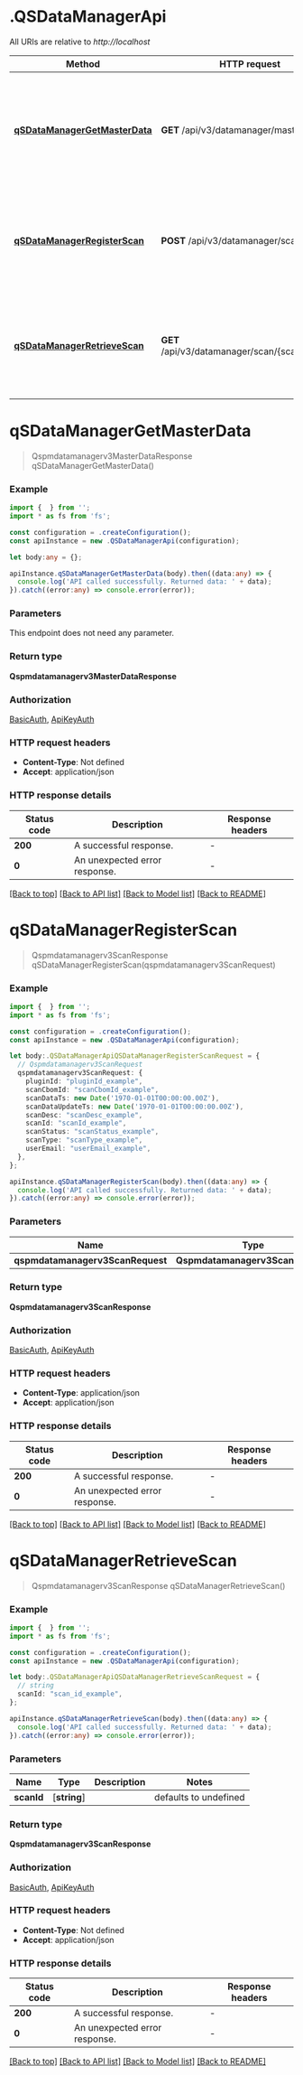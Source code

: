 # .QSDataManagerApi

All URIs are relative to *http://localhost*

Method | HTTP request | Description
------------- | ------------- | -------------
[**qSDataManagerGetMasterData**](QSDataManagerApi.md#qSDataManagerGetMasterData) | **GET** /api/v3/datamanager/master-data | Summary: master data for all entities Description: Retrieves All Dimension and Fact tables data.
[**qSDataManagerRegisterScan**](QSDataManagerApi.md#qSDataManagerRegisterScan) | **POST** /api/v3/datamanager/scan | Summary: Insert ScanDetails Description: Register new data into scan dimension table.
[**qSDataManagerRetrieveScan**](QSDataManagerApi.md#qSDataManagerRetrieveScan) | **GET** /api/v3/datamanager/scan/{scan_id}/data | Summary: Fetch ScanDetails Description: Fetch details from scan dimension table.


# **qSDataManagerGetMasterData**
> Qspmdatamanagerv3MasterDataResponse qSDataManagerGetMasterData()


### Example


```typescript
import {  } from '';
import * as fs from 'fs';

const configuration = .createConfiguration();
const apiInstance = new .QSDataManagerApi(configuration);

let body:any = {};

apiInstance.qSDataManagerGetMasterData(body).then((data:any) => {
  console.log('API called successfully. Returned data: ' + data);
}).catch((error:any) => console.error(error));
```


### Parameters
This endpoint does not need any parameter.


### Return type

**Qspmdatamanagerv3MasterDataResponse**

### Authorization

[BasicAuth](README.md#BasicAuth), [ApiKeyAuth](README.md#ApiKeyAuth)

### HTTP request headers

 - **Content-Type**: Not defined
 - **Accept**: application/json


### HTTP response details
| Status code | Description | Response headers |
|-------------|-------------|------------------|
**200** | A successful response. |  -  |
**0** | An unexpected error response. |  -  |

[[Back to top]](#) [[Back to API list]](README.md#documentation-for-api-endpoints) [[Back to Model list]](README.md#documentation-for-models) [[Back to README]](README.md)

# **qSDataManagerRegisterScan**
> Qspmdatamanagerv3ScanResponse qSDataManagerRegisterScan(qspmdatamanagerv3ScanRequest)


### Example


```typescript
import {  } from '';
import * as fs from 'fs';

const configuration = .createConfiguration();
const apiInstance = new .QSDataManagerApi(configuration);

let body:.QSDataManagerApiQSDataManagerRegisterScanRequest = {
  // Qspmdatamanagerv3ScanRequest
  qspmdatamanagerv3ScanRequest: {
    pluginId: "pluginId_example",
    scanCbomId: "scanCbomId_example",
    scanDataTs: new Date('1970-01-01T00:00:00.00Z'),
    scanDataUpdateTs: new Date('1970-01-01T00:00:00.00Z'),
    scanDesc: "scanDesc_example",
    scanId: "scanId_example",
    scanStatus: "scanStatus_example",
    scanType: "scanType_example",
    userEmail: "userEmail_example",
  },
};

apiInstance.qSDataManagerRegisterScan(body).then((data:any) => {
  console.log('API called successfully. Returned data: ' + data);
}).catch((error:any) => console.error(error));
```


### Parameters

Name | Type | Description  | Notes
------------- | ------------- | ------------- | -------------
 **qspmdatamanagerv3ScanRequest** | **Qspmdatamanagerv3ScanRequest**|  |


### Return type

**Qspmdatamanagerv3ScanResponse**

### Authorization

[BasicAuth](README.md#BasicAuth), [ApiKeyAuth](README.md#ApiKeyAuth)

### HTTP request headers

 - **Content-Type**: application/json
 - **Accept**: application/json


### HTTP response details
| Status code | Description | Response headers |
|-------------|-------------|------------------|
**200** | A successful response. |  -  |
**0** | An unexpected error response. |  -  |

[[Back to top]](#) [[Back to API list]](README.md#documentation-for-api-endpoints) [[Back to Model list]](README.md#documentation-for-models) [[Back to README]](README.md)

# **qSDataManagerRetrieveScan**
> Qspmdatamanagerv3ScanResponse qSDataManagerRetrieveScan()


### Example


```typescript
import {  } from '';
import * as fs from 'fs';

const configuration = .createConfiguration();
const apiInstance = new .QSDataManagerApi(configuration);

let body:.QSDataManagerApiQSDataManagerRetrieveScanRequest = {
  // string
  scanId: "scan_id_example",
};

apiInstance.qSDataManagerRetrieveScan(body).then((data:any) => {
  console.log('API called successfully. Returned data: ' + data);
}).catch((error:any) => console.error(error));
```


### Parameters

Name | Type | Description  | Notes
------------- | ------------- | ------------- | -------------
 **scanId** | [**string**] |  | defaults to undefined


### Return type

**Qspmdatamanagerv3ScanResponse**

### Authorization

[BasicAuth](README.md#BasicAuth), [ApiKeyAuth](README.md#ApiKeyAuth)

### HTTP request headers

 - **Content-Type**: Not defined
 - **Accept**: application/json


### HTTP response details
| Status code | Description | Response headers |
|-------------|-------------|------------------|
**200** | A successful response. |  -  |
**0** | An unexpected error response. |  -  |

[[Back to top]](#) [[Back to API list]](README.md#documentation-for-api-endpoints) [[Back to Model list]](README.md#documentation-for-models) [[Back to README]](README.md)



